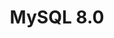 ---
title: "MySQL 8.0"
categories: ["Unknown"]

link:
    url: "https://dev.mysql.com/blog-archive/whats-new-in-mysql-8-0-generally-available/"
    dead: false

tweet: "MySQL 8.0 is now Generally Available! This is a leap from the previous version 5.7."
---
